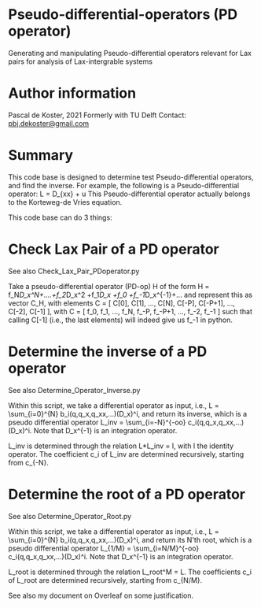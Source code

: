 # Pseudo-differential-operators (PD operator)
Generating and manipulating Pseudo-differential operators relevant for Lax pairs for
analysis of Lax-intergrable systems

# Author information
Pascal de Koster, 2021
Formerly with TU Delft
Contact: pbj.dekoster@gmail.com

# Summary
This code base is designed to determine test Pseudo-differential operators, and find the inverse.
For example, the following is a Pseudo-differential operator:
	L = D_{xx} + u
This Pseudo-differential operator actually belongs to the Korteweg-de Vries equation.

This code base can do 3 things:

# Check Lax Pair of a PD operator
See also Check_Lax_Pair_PDoperator.py

Take a pseudo-differential operator (PD-op) H of the form
    H = f_N*D_x^N+....+f_2*D_x^2 +f_1*D_x +f_0 +f_-1*D_x^{-1}+...
and represent this as vector C_H, with elements
    C = [ C[0], C[1], ..., C[N], C[-P], C[-P+1], ..., C[-2], C[-1] ], 
with 
    C = [ f_0,  f_1, ...,  f_N,  f_-P,  f_-P+1, ...,  f_-2,  f_-1 ]
such that calling C[-1] (i.e., the last elements) will indeed give us f_-1 in
python.


# Determine the inverse of a PD operator
See also Determine_Operator_Inverse.py

Within this script, we take a differential operator as input, i.e., 
    L = \sum_{i=0}^{N} b_i(q,q_x,q_xx,...)(D_x)^i,
and return its inverse, which is a pseudo differential operator
    L_inv = \sum_{i=-N}^{-oo} c_i(q,q_x,q_xx,...)(D_x)^i.
Note that D_x^{-1} is an integration operator.

L_inv is determined through the relation 
    L*L_inv = I,
with I the identity operator. The coefficient c_i of L_inv are determined 
recursively, starting from c_{-N}.

# Determine the root of a PD operator
See also Determine_Operator_Root.py

Within this script, we take a differential operator as input, i.e., 
    L = \sum_{i=0}^{N} b_i(q,q_x,q_xx,...)(D_x)^i,
and return its N'th root, which is a pseudo differential operator
    L_{1/M} = \sum_{i=N/M}^{-oo} c_i(q,q_x,q_xx,...)(D_x)^i.
Note that D_x^{-1} is an integration operator.

L_root is determined through the relation 
    L_root^M = L. 
The coefficients c_i of L_root are determined 
recursively, starting from c_{N/M}.

See also my document on Overleaf on some justification.